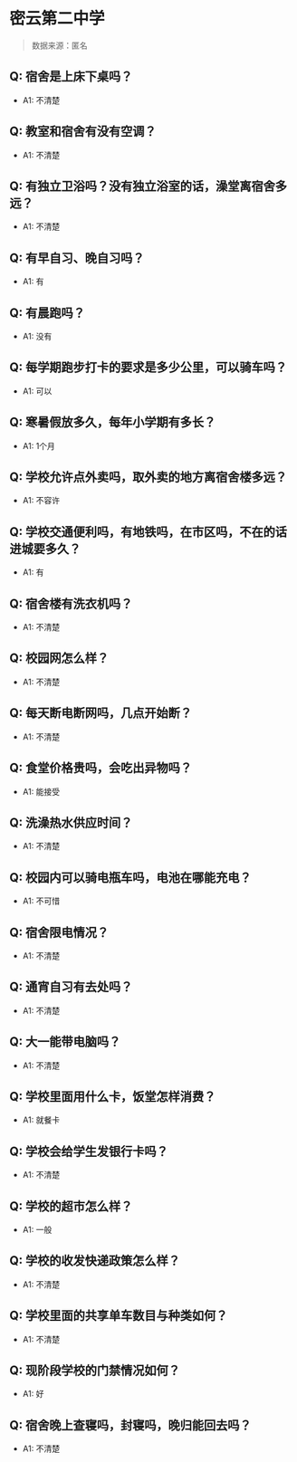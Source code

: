 # 密云第二中学

> 数据来源：匿名

## Q: 宿舍是上床下桌吗？

- A1: 不清楚

## Q: 教室和宿舍有没有空调？

- A1: 不清楚

## Q: 有独立卫浴吗？没有独立浴室的话，澡堂离宿舍多远？

- A1: 不清楚

## Q: 有早自习、晚自习吗？

- A1: 有

## Q: 有晨跑吗？

- A1: 没有

## Q: 每学期跑步打卡的要求是多少公里，可以骑车吗？

- A1: 可以

## Q: 寒暑假放多久，每年小学期有多长？

- A1: 1个月

## Q: 学校允许点外卖吗，取外卖的地方离宿舍楼多远？

- A1: 不容许

## Q: 学校交通便利吗，有地铁吗，在市区吗，不在的话进城要多久？

- A1: 有

## Q: 宿舍楼有洗衣机吗？

- A1: 不清楚

## Q: 校园网怎么样？

- A1: 不清楚

## Q: 每天断电断网吗，几点开始断？

- A1: 不清楚

## Q: 食堂价格贵吗，会吃出异物吗？

- A1: 能接受

## Q: 洗澡热水供应时间？

- A1: 不清楚

## Q: 校园内可以骑电瓶车吗，电池在哪能充电？

- A1: 不可惜

## Q: 宿舍限电情况？

- A1: 不清楚

## Q: 通宵自习有去处吗？

- A1: 不清楚

## Q: 大一能带电脑吗？

- A1: 不清楚

## Q: 学校里面用什么卡，饭堂怎样消费？

- A1: 就餐卡

## Q: 学校会给学生发银行卡吗？

- A1: 不清楚

## Q: 学校的超市怎么样？

- A1: 一般

## Q: 学校的收发快递政策怎么样？

- A1: 不清楚

## Q: 学校里面的共享单车数目与种类如何？

- A1: 不清楚

## Q: 现阶段学校的门禁情况如何？

- A1: 好

## Q: 宿舍晚上查寝吗，封寝吗，晚归能回去吗？

- A1: 不清楚

